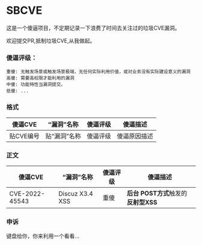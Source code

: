 # SBCVE
这是一个傻逼项目，不定期记录一下浪费了时间去关注过的垃圾CVE漏洞。

欢迎提交PR,抵制垃圾CVE,从我做起。

### 傻逼评级：
```
重傻: 无触发场景或触发场景极端，无任何实际利用价值，或对业务没有实际建设意义的漏洞
高傻: 需要高权限才能利用的漏洞
中傻: 功能特性当漏洞提交。
低傻: ...
```

### 格式

|  傻逼CVE | “漏洞”名称  | 傻逼评级  | 傻逼描述  |
|  ----  | ----  | ----  | ----  |
| 贴CVE编号| 贴“漏洞”名称 |傻逼评级 | 傻逼原因描述 |

### 正文
|  傻逼CVE |“漏洞”名称  | 傻逼评级  | 傻逼描述  |
|  ----  | ----  | ----  | ----  |
| CVE-2022-45543|Discuz X3.4 XSS| 重傻 | **后台** **POST方式**触发的**反射型XSS** |

### 申诉

键盘给你，你来利用一个看看...
